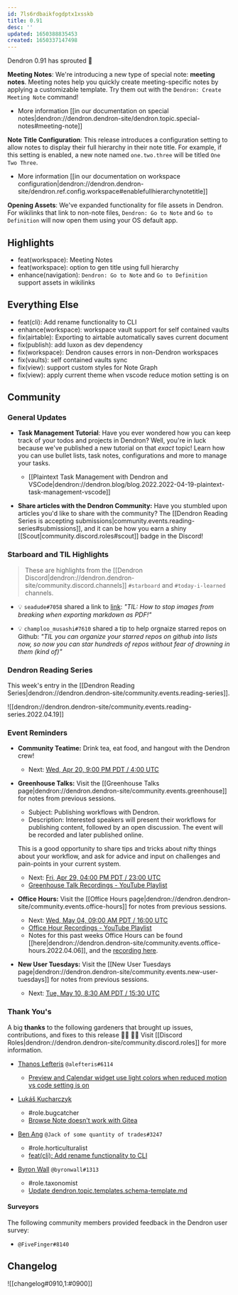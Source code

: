```yaml
---
id: 7ls6rdbaikfogdptx1xsskb
title: 0.91
desc: ''
updated: 1650388835453
created: 1650337147498
---
```


Dendron 0.91 has sprouted  🌱

**Meeting Notes**: We're introducing a new type of special note: **meeting notes**. Meeting notes help you quickly create meeting-specific notes by applying a customizable template. Try them out with the `Dendron: Create Meeting Note` command!

- More information [[in our documentation on special notes|dendron://dendron.dendron-site/dendron.topic.special-notes#meeting-note]]

**Note Title Configuration**: This release introduces a configuration setting to allow notes to display their full hierarchy in their note title. For example, if this setting is enabled, a new note named `one.two.three` will be titled  `One Two Three`.

- More information [[in our documentation on workspace configuration|dendron://dendron.dendron-site/dendron.ref.config.workspace#enablefullhierarchynotetitle]]

**Opening Assets**: We've expanded functionality for file assets in Dendron. For wikilinks that link to non-note files, `Dendron: Go to Note` and `Go to Definition` will now open them using your OS default app.


## Highlights
- feat(workspace): Meeting Notes 
- feat(workspace): option to gen title using full hierarchy 
- enhance(navigation): `Dendron: Go to Note` and `Go to Definition` support assets in wikilinks

## Everything Else
- feat(cli): Add rename functionality to CLI
- enhance(workspace): workspace vault support for self contained vaults
- fix(airtable): Exporting to airtable automatically saves current document
- fix(publish): add luxon as dev dependency
- fix(workspace): Dendron causes errors in non-Dendron workspaces
- fix(vaults): self contained vaults sync
- fix(view): support custom styles for Note Graph
- fix(view): apply current theme when vscode reduce motion setting is on

## Community

### General Updates
- **Task Management Tutorial**: Have you ever wondered how you can keep track of your todos and projects in Dendron? Well, you're in luck because we've published a new tutorial on that *exact* topic! Learn how you can use bullet lists, task notes, configurations and more to manage your tasks.
    - [[Plaintext Task Management with Dendron and VSCode|dendron://dendron.blog/blog.2022.2022-04-19-plaintext-task-management-vscode]]

- **Share articles with the Dendron Community:** Have you stumbled upon articles you'd like to share with the community? The [[Dendron Reading Series is accepting submissions|community.events.reading-series#submissions]], and it can be how you earn a shiny [[Scout|community.discord.roles#scout]] badge in the Discord!

### Starboard and TIL Highlights
> These are highlights from the [[Dendron Discord|dendron://dendron.dendron-site/community.discord.channels]] `#starboard` and `#today-i-learned` channels.

- 💡 `seadude#7058` shared a link to [link](https://github.com/yzane/vscode-markdown-pdf/issues/279): _"TIL: How to stop images from breaking when exporting markdown as PDF!"_

- 💡 `champloo_musashi#7610` shared a tip to help orgnaize starred repos on Github: _"TIL you can organize your starred repos on github into lists now, so now you can star hundreds of repos without fear of drowning in them (kind of)"_

### Dendron Reading Series

This week's entry in the [[Dendron Reading Series|dendron://dendron.dendron-site/community.events.reading-series]].

![[dendron://dendron.dendron-site/community.events.reading-series.2022.04.19]]

### Event Reminders

- **Community Teatime:** Drink tea, eat food, and hangout with the Dendron crew!
    - Next: [Wed, Apr 20, 9:00 PM PDT / 4:00 UTC](https://link.dendron.so/luma)
- **Greenhouse Talks:** Visit the [[Greenhouse Talks page|dendron://dendron.dendron-site/community.events.greenhouse]] for notes from previous sessions.
    - Subject: Publishing workflows with Dendron.
    - Description: Interested speakers will present their workflows for publishing content, followed by an open discussion. The event will be recorded and later published online.
    
    This is a good opportunity to share tips and tricks about nifty things about your workflow, and ask for advice and input on challenges and pain-points in your current system.
    - Next: [Fri, Apr 29, 04:00 PM PDT / 23:00 UTC](https://link.dendron.so/luma)
    - [Greenhouse Talk Recordings - YouTube Playlist](https://link.dendron.so/greenhouse)
- **Office Hours:** Visit the [[Office Hours page|dendron://dendron.dendron-site/community.events.office-hours]] for notes from previous sessions.
    - Next: [Wed, May 04, 09:00 AM PDT / 16:00 UTC](https://link.dendron.so/luma)
    - [Office Hour Recordings - YouTube Playlist](https://link.dendron.so/6yPa)
    - Notes for this past weeks Office Hours can be found [[here|dendron://dendron.dendron-site/community.events.office-hours.2022.04.06]], and the [recording here](https://www.youtube.com/watch?v=-CK7DmkvNzA).
- **New User Tuesdays:** Visit the [[New User Tuesdays page|dendron://dendron.dendron-site/community.events.new-user-tuesdays]] for notes from previous sessions.
    - Next: [Tue, May 10, 8:30 AM PDT / 15:30 UTC](https://link.dendron.so/luma)
    
### Thank You's

A big **thanks** to the following gardeners that brought up issues, contributions, and fixes to this release :man_farmer: :woman_farmer: 
Visit [[Discord Roles|dendron://dendron.dendron-site/community.discord.roles]] for more information.

- [Thanos Lefteris](https://github.com/alefteris) `@alefteris#6114`
    - [Preview and Calendar widget use light colors when reduced motion vs code setting is on](https://github.com/dendronhq/dendron/issues/2738)
    
    
- [Lukáš Kucharczyk](https://github.com/KucharczykL)
    - #role.bugcatcher
    - [Browse Note doesn't work with Gitea](https://github.com/dendronhq/dendron/issues/2776)


- [Ben Ang](https://github.com/benhsm) `@Jack of some quantity of trades#3247`
    - #role.horticulturalist
    - [feat(cli): Add rename functionality to CLI](https://github.com/dendronhq/dendron/pull/2408)


- [Byron Wall](https://github.com/byronwall) `@byronwall#1313`
    - #role.taxonomist
    - [Update dendron.topic.templates.schema-template.md](https://github.com/dendronhq/dendron-site/pull/475)

#### Surveyors

The following community members provided feedback in the Dendron user survey:

- `@FiveFinger#8140`

## Changelog
![[changelog#0910,1:#0900]]

